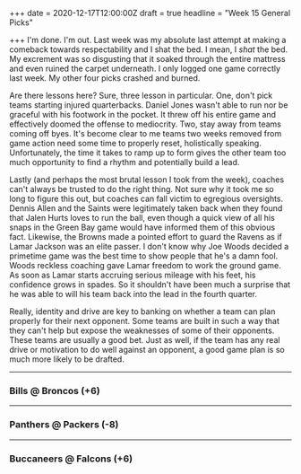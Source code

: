 +++
date = 2020-12-17T12:00:00Z
draft = true
headline = "Week 15 General Picks"

+++
I'm done. I'm out. Last week was my absolute last attempt at making a comeback towards respectability and I shat the bed. I mean, I _shat_ the bed. My excrement was so disgusting that it soaked through the entire mattress and even ruined the carpet underneath.  I only logged one game correctly last week. My other four picks crashed and burned.

Are there lessons here? Sure, three lesson in particular. One, don't pick teams starting injured quarterbacks. Daniel Jones wasn't able to run nor be graceful with his footwork in the pocket. It threw off his entire game and effectively doomed the offense to mediocrity. Two, stay away from teams coming off byes. It's become clear to me teams two weeks removed from game action need some time to properly reset, holistically speaking. Unfortunately, the time it takes to ramp up to form gives the other team too much opportunity to find a rhythm and potentially build a lead. 

Lastly (and perhaps the most brutal lesson I took from the week), coaches can't always be trusted to do the right thing. Not sure why it took me so long to figure this out, but coaches can fall victim to egregious oversights. Dennis Allen and the Saints were legitimately taken back when they found that Jalen Hurts loves to run the ball, even though a quick view of all his snaps in the Green Bay game would have informed them of this obvious fact. Likewise, the Browns made a pointed effort to guard the Ravens as if Lamar Jackson was an elite passer. I don't know why Joe Woods decided a primetime game was the best time to show people that he's a damn fool. Woods reckless coaching gave Lamar freedom to work the ground game. As soon as Lamar starts accruing serious mileage with his feet, his confidence grows in spades. So it shouldn't have been much a surprise that he was able to will his team back into the lead in the fourth quarter.

Really, identity and drive are key to banking on whether a team can plan properly for their next opponent. Some teams are built in such a way that they can't help but expose the weaknesses of some of their opponents. These teams are usually a good bet. Just as well, if the team has any real drive or motivation to do well against an opponent, a good game plan is so much more likely to be drafted.

***

   

### Bills @ Broncos (+6)

***

### Panthers @ Packers (-8)

***

### Buccaneers @ Falcons (+6)